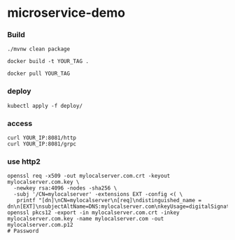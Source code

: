 # microservice-demo

### Build
```aidl
./mvnw clean package
```

```aidl
docker build -t YOUR_TAG .
```

```aidl
docker pull YOUR_TAG
```

### deploy

```aidl
kubectl apply -f deploy/
```

### access

```aidl
curl YOUR_IP:8081/http
curl YOUR_IP:8081/grpc
```

### use http2

```aidl
openssl req -x509 -out mylocalserver.com.crt -keyout mylocalserver.com.key \
  -newkey rsa:4096 -nodes -sha256 \
  -subj '/CN=mylocalserver' -extensions EXT -config <( \
   printf "[dn]\nCN=mylocalserver\n[req]\ndistinguished_name = dn\n[EXT]\nsubjectAltName=DNS:mylocalserver.com\nkeyUsage=digitalSignature\nextendedKeyUsage=serverAuth")
openssl pkcs12 -export -in mylocalserver.com.crt -inkey mylocalserver.com.key -name mylocalserver.com -out mylocalserver.com.p12
# Password
```